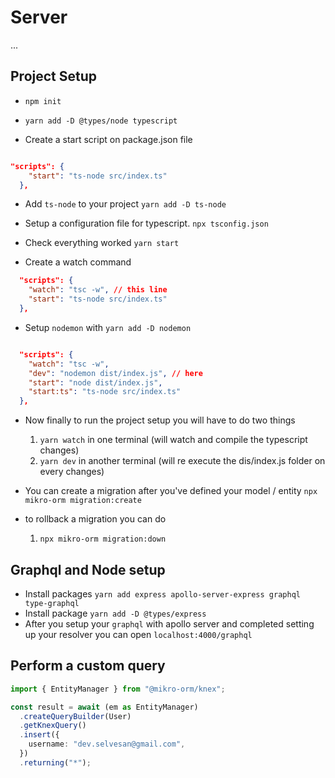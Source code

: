 # Server

...

## Project Setup

- `npm init`

- `yarn add -D @types/node typescript`

- Create a start script on package.json file

```json

"scripts": {
    "start": "ts-node src/index.ts"
  },

```

- Add `ts-node` to your project `yarn add -D ts-node`

- Setup a configuration file for typescript. `npx tsconfig.json`

- Check everything worked `yarn start`

- Create a watch command

```json
  "scripts": {
    "watch": "tsc -w", // this line
    "start": "ts-node src/index.ts"
  },
```

- Setup `nodemon` with `yarn add -D nodemon`

```json

  "scripts": {
    "watch": "tsc -w",
    "dev": "nodemon dist/index.js", // here
    "start": "node dist/index.js",
    "start:ts": "ts-node src/index.ts"
  },
```

- Now finally to run the project setup you will have to do two things

  1. `yarn watch` in one terminal (will watch and compile the typescript changes)
  2. `yarn dev` in another terminal (will re execute the dis/index.js folder on every changes)

- You can create a migration after you've defined your model / entity `npx mikro-orm migration:create`

- to rollback a migration you can do
  1. `npx mikro-orm migration:down`

## Graphql and Node setup

- Install packages `yarn add express apollo-server-express graphql type-graphql`
- Install package `yarn add -D @types/express `
- After you setup your `graphql` with apollo server and completed setting up your resolver you can open `localhost:4000/graphql`

## Perform a custom query

```typescript
import { EntityManager } from "@mikro-orm/knex";

const result = await (em as EntityManager)
  .createQueryBuilder(User)
  .getKnexQuery()
  .insert({
    username: "dev.selvesan@gmail.com",
  })
  .returning("*");
```
